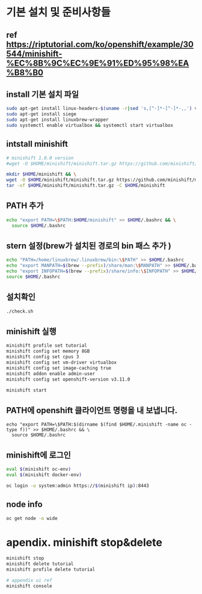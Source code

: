 
# 기본 설치 및 준비사항들

## ref  https://riptutorial.com/ko/openshift/example/30544/minishift-%EC%8B%9C%EC%9E%91%ED%95%98%EA%B8%B0

## install 기본 설치 파일
```bash
sudo apt-get install linux-headers-$(uname -r|sed 's,[^-]*-[^-]*-,,') virtualbox
sudo apt-get install siege
sudo apt-get install linuxbrew-wrapper
sudo systemctl enable virtualbox && systemctl start virtualbox
```


## intstall minishift
```bash
# minishift 1.0.0 version
#wget -O $HOME/minishift/minishift.tar.gz https://github.com/minishift/minishift/releases/download/v1.0.0/minishift-1.0.0-linux-amd64.tgz && \

mkdir $HOME/minishift && \
wget -O $HOME/minishift/minishift.tar.gz https://github.com/minishift/minishift/releases/download/v1.33.0/minishift-1.33.0-linux-amd64.tgz && \
tar -xf $HOME/minishift/minishift.tar.gz -C $HOME/minishift
```

## PATH 추가
```bash
echo "export PATH=\$PATH:$HOME/minishift" >> $HOME/.bashrc && \
  source $HOME/.bashrc
```

## stern 설정(brew가 설치된 경로의 bin 패스 추가 )
```bash
echo "PATH=/home/linuxbrew/.linuxbrew/bin:\$PATH" >> $HOME/.bashrc 
echo "export MANPATH=$(brew --prefix)/share/man:\$MANPATH" >> $HOME/.bashrc 
echo "export INFOPATH=$(brew --prefix)/share/info:\$INFOPATH" >> $HOME/.bashrc 
source $HOME/.bashrc
```

## 설치확인 
```bash
./check.sh
```

## minishift 실행
```bash
minishift profile set tutorial
minishift config set memory 8GB
minishift config set cpus 3
minishift config set vm-driver virtualbox
minishift config set image-caching true
minishift addon enable admin-user
minishift config set openshift-version v3.11.0

minishift start
```


## PATH에 openshift 클라이언트 명령을 내 보냅니다.
```
echo "export PATH=\$PATH:$(dirname $(find $HOME/.minishift -name oc -type f))" >> $HOME/.bashrc && \
  source $HOME/.bashrc
```



## minishift에 로그인
```bash
eval $(minishift oc-env)
eval $(minishift docker-env)

oc login -u system:admin https://$(minishift ip):8443
```

## node info
```bash
oc get node -o wide
```

# apendix. minishift stop&delete
```bash
minishift stop
minishift delete tutorial 
minishift profile delete tutorial

# appendix ui ref 
minishift console
```

